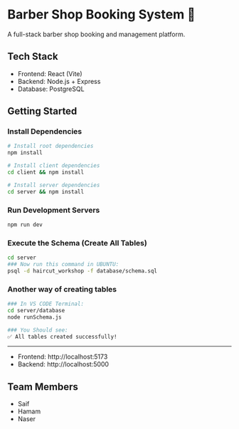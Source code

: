 # Barber Shop Booking System 💈

A full-stack barber shop booking and management platform.

## Tech Stack

- Frontend: React (Vite)
- Backend: Node.js + Express
- Database: PostgreSQL

## Getting Started

### Install Dependencies

```bash
# Install root dependencies
npm install

# Install client dependencies
cd client && npm install

# Install server dependencies
cd server && npm install
```

### Run Development Servers

```bash
npm run dev
```

### Execute the Schema (Create All Tables)

```bash
cd server
### Now run this command in UBUNTU:
psql -d haircut_workshop -f database/schema.sql
```

### Another way of creating tables

```bash
### In VS CODE Terminal:
cd server/database
node runSchema.js

### You Should see:
✅ All tables created successfully!
```

---

- Frontend: http://localhost:5173
- Backend: http://localhost:5000

## Team Members

- Saif
- Hamam
- Naser
